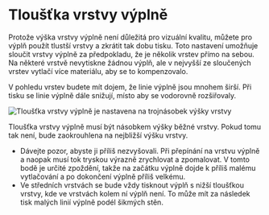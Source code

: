 Tloušťka vrstvy výplně
====
Protože výška vrstvy výplně není důležitá pro vizuální kvalitu, můžete pro výplň použít tlustší vrstvy a zkrátit tak dobu tisku. Toto nastavení umožňuje sloučit vrstvy výplně za předpokladu, že je několik vrstev přímo na sebou. Na některé vrstvě nevytiskne žádnou výplň, ale v nejvyšší ze sloučených vrstev vytlačí více materiálu, aby se to kompenzovalo.

V pohledu vrstev budete mít dojem, že linie výplně jsou mnohem širší. Při tisku se linie výplně dále snižují, místo aby se vodorovně rozšiřovaly.

![Tloušťka vrstvy výplně je nastavena na trojnásobek výšky vrstvy](../../../articles/images/infill_sparse_thickness.png)

Tloušťka vrstvy výplně musí být násobkem výšky běžné vrstvy. Pokud tomu tak není, bude zaokrouhlena na nejbližší výšku vrstvy.

* Dávejte pozor, abyste ji příliš nezvyšovali. Při přepínání na vrstvu výplně a naopak musí tok tryskou výrazně zrychlovat a zpomalovat. V tomto bodě je určité zpoždění, takže na začátku výplně dojde k příliš malému vytlačování a po dokončení výplně příliš velkému.
* Ve středních vrstvách se bude vždy tisknout výplň s nižší tloušťkou vrstvy, kde ve vrstvách kolem ní výplň není. To může mít za následek tisk malých linií výplně podél šikmých stěn.